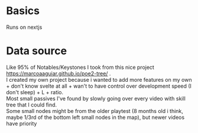 # Basics
Runs on nextjs

# Data source
Like 95% of Notables/Keystones I took from this nice project https://marcoaaguiar.github.io/poe2-tree/ .  
I created my own project because i wanted to add more features on my own + don't know svelte at all + wan't to have control over development speed (I don't sleep) + L + ratio.  
Most small passives I've found by slowly going over every video with skill tree that I could find.  
Some small nodes might be from the older playtest (8 months old i think, maybe 1/3rd of the bottom left small nodes in the map), but newer videos have priority
